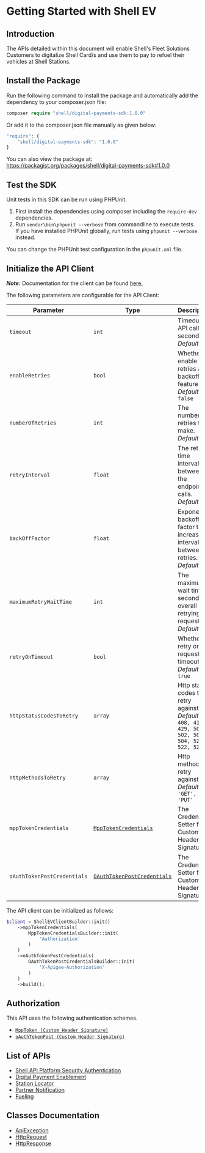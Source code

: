 
# Getting Started with Shell EV

## Introduction

The APIs detailed within this document will enable Shell's Fleet Solutions Customers to digitalize Shell Card/s and use them to pay to refuel their vehicles at Shell Stations.

## Install the Package

Run the following command to install the package and automatically add the dependency to your composer.json file:

```php
composer require "shell/digital-payments-sdk:1.0.0"
```

Or add it to the composer.json file manually as given below:

```php
"require": {
    "shell/digital-payments-sdk": "1.0.0"
}
```

You can also view the package at:
https://packagist.org/packages/shell/digital-payments-sdk#1.0.0

## Test the SDK

Unit tests in this SDK can be run using PHPUnit.

1. First install the dependencies using composer including the `require-dev` dependencies.
2. Run `vendor\bin\phpunit --verbose` from commandline to execute tests. If you have installed PHPUnit globally, run tests using `phpunit --verbose` instead.

You can change the PHPUnit test configuration in the `phpunit.xml` file.

## Initialize the API Client

**_Note:_** Documentation for the client can be found [here.](https://www.github.com/sdks-io/digital-payments-php-sdk/tree/1.0.0/doc/client.md)

The following parameters are configurable for the API Client:

| Parameter | Type | Description |
|  --- | --- | --- |
| `timeout` | `int` | Timeout for API calls in seconds.<br>*Default*: `0` |
| `enableRetries` | `bool` | Whether to enable retries and backoff feature.<br>*Default*: `false` |
| `numberOfRetries` | `int` | The number of retries to make.<br>*Default*: `0` |
| `retryInterval` | `float` | The retry time interval between the endpoint calls.<br>*Default*: `1` |
| `backOffFactor` | `float` | Exponential backoff factor to increase interval between retries.<br>*Default*: `2` |
| `maximumRetryWaitTime` | `int` | The maximum wait time in seconds for overall retrying requests.<br>*Default*: `0` |
| `retryOnTimeout` | `bool` | Whether to retry on request timeout.<br>*Default*: `true` |
| `httpStatusCodesToRetry` | `array` | Http status codes to retry against.<br>*Default*: `408, 413, 429, 500, 502, 503, 504, 521, 522, 524` |
| `httpMethodsToRetry` | `array` | Http methods to retry against.<br>*Default*: `'GET', 'PUT'` |
| `mppTokenCredentials` | [`MppTokenCredentials`](https://www.github.com/sdks-io/digital-payments-php-sdk/tree/1.0.0/doc/$a/https://www.github.com/sdks-io/digital-payments-php-sdk/tree/1.0.0/custom-header-signature.md) | The Credentials Setter for Custom Header Signature |
| `oAuthTokenPostCredentials` | [`OAuthTokenPostCredentials`](https://www.github.com/sdks-io/digital-payments-php-sdk/tree/1.0.0/doc/$a/https://www.github.com/sdks-io/digital-payments-php-sdk/tree/1.0.0/custom-header-signature-1.md) | The Credentials Setter for Custom Header Signature |

The API client can be initialized as follows:

```php
$client = ShellEVClientBuilder::init()
    ->mppTokenCredentials(
        MppTokenCredentialsBuilder::init(
            'Authorization'
        )
    )
    ->oAuthTokenPostCredentials(
        OAuthTokenPostCredentialsBuilder::init(
            'X-Apigee-Authorization'
        )
    )
    ->build();
```

## Authorization

This API uses the following authentication schemes.

* [`MppToken (Custom Header Signature)`](https://www.github.com/sdks-io/digital-payments-php-sdk/tree/1.0.0/doc/$a/https://www.github.com/sdks-io/digital-payments-php-sdk/tree/1.0.0/custom-header-signature.md)
* [`oAuthTokenPost (Custom Header Signature)`](https://www.github.com/sdks-io/digital-payments-php-sdk/tree/1.0.0/doc/$a/https://www.github.com/sdks-io/digital-payments-php-sdk/tree/1.0.0/custom-header-signature-1.md)

## List of APIs

* [Shell API Platform Security Authentication](https://www.github.com/sdks-io/digital-payments-php-sdk/tree/1.0.0/doc/controllers/shell-api-platform-security-authentication.md)
* [Digital Payment Enablement](https://www.github.com/sdks-io/digital-payments-php-sdk/tree/1.0.0/doc/controllers/digital-payment-enablement.md)
* [Station Locator](https://www.github.com/sdks-io/digital-payments-php-sdk/tree/1.0.0/doc/controllers/station-locator.md)
* [Partner Notification](https://www.github.com/sdks-io/digital-payments-php-sdk/tree/1.0.0/doc/controllers/partner-notification.md)
* [Fueling](https://www.github.com/sdks-io/digital-payments-php-sdk/tree/1.0.0/doc/controllers/fueling.md)

## Classes Documentation

* [ApiException](https://www.github.com/sdks-io/digital-payments-php-sdk/tree/1.0.0/doc/api-exception.md)
* [HttpRequest](https://www.github.com/sdks-io/digital-payments-php-sdk/tree/1.0.0/doc/http-request.md)
* [HttpResponse](https://www.github.com/sdks-io/digital-payments-php-sdk/tree/1.0.0/doc/http-response.md)

